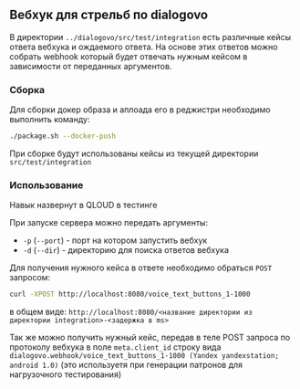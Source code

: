 ## Вебхук для стрельб по dialogovo

В директории `../dialogovo/src/test/integration` есть различные кейсы ответа вебхука и ождаемого ответа. На основе этих ответов можно
собрать webhook который будет отвечать нужным кейсом в зависимости от переданных аргументов.

### Сборка

Для сборки докер образа и аплоада его в реджистри необходимо выполнить команду:

```bash
./package.sh --docker-push
```

При сборке будут использованы кейсы из текущей директории `src/test/integration`

### Использование

Навык назвернут в QLOUD в тестинге

При запуске сервера можно передать аргументы:
* `-p` (`--port`) - порт на котором запустить вебхук
* `-d` (`--dir`) - директорию для поиска ответов вебхука

Для получения нужного кейса в ответе необходимо обраться `POST` запросом:
```bash
curl -XPOST http://localhost:8080/voice_text_buttons_1-1000
```

в общем виде: `http://localhost:8080/<название директории из директории integration>-<задержка в ms>`

Так же можно получить нужный кейс, передав в теле POST запроса по протоколу вебхука в поле `meta.client_id` строку вида
`dialogovo.webhook/voice_text_buttons_1-1000 (Yandex yandexstation; android 1.0)`
(это используетя при генерации патронов для нагрузочного тестирования)